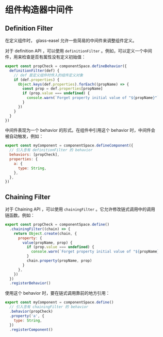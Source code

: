 # 组件构造器中间件

## Definition Filter

在定义组件时， glass-easel 允许一些简易的中间件来调整组件定义。

对于 definition API ，可以使用 `definitionFilter` 。例如，可以定义一个中间件，用来检查是否有属性没有定义初始值：

```js
export const propCheck = componentSpace.defineBehavior({
  definitionFilter(def) {
    // def 是定义组件时传入的组件定义对象
    if (def.properties) {
      Object.keys(def.properties).forEach((propName) => {
        const prop = def.properties[propName]
        if (prop.value === undefined) {
          console.warn(`Forget property initial value of "${propName}"`)
        }
      })
    }
  }
})
```

中间件表现为一个 behavior 的形式。在组件中引用这个 behavior 时，中间件会被自动触发，例如：

```js
export const myComponent = componentSpace.defineComponent({
  // 引入含有 definitionFilter 的 behavior
  behaviors: [propCheck],
  properties: {
    a: {
      type: String,
    },
  },
})
```

## Chaining Filter

对于 Chaining API ，可以使用 `chainingFilter` 。它允许修改链式调用中的调用链函数。例如：

```js
export const propCheck = componentSpace.define()
  .chainingFilter((chain) => {
    return Object.create(chain, {
      property: {
        value(propName, prop) {
          if (prop.value === undefined) {
            console.warn(`Forget property initial value of "${propName}"`)
          }
          chain.property(propName, prop)
        }
      },
    })
  })
  .registerBehavior()
```

使用这个 behavior 时，要在链式调用靠前的地方引用：

```js
export const myComponent = componentSpace.define()
  // 引入含有 chainingFilter 的 behavior
  .behavior(propCheck)
  .property('a', {
    type: String,
  })
  .registerComponent()
```
